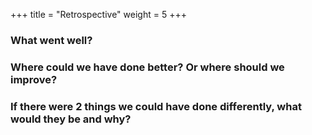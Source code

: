 +++
title = "Retrospective"
weight = 5
+++

### What went well?

### Where could we have done better? Or where should we improve?

### If there were 2 things we could have done differently, what would they be and why?
